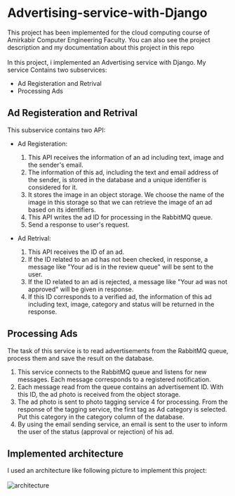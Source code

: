 # Advertising-service-with-Django
This project has been implemented for the cloud computing course of Amirkabir Computer Engineering Faculty. You can also see the project description and
my documentation about this project in this repo
\
\
In this project, i implemented an Advertising service with Django. My service Contains two subservices:
- Ad Registeration and Retrival
- Processing Ads


## Ad Registeration and Retrival
This subservice contains two API:
- Ad Registeration:
  1. This API receives the information of an ad including text, image and the sender's email.
  2. The information of this ad, including the text and email address of the sender, is stored in the database and a unique identifier is considered for it.
  3. It stores the image in an object storage. We choose the name of the image in this storage so that we can retrieve the image of an ad based on its identifiers.
  4. This API writes the ad ID for processing in the RabbitMQ queue.
  5. Send a response to user's request.
  
- Ad Retrival:
  1. This API receives the ID of an ad.
  2. If the ID related to an ad has not been checked, in response, a message like "Your ad is in the review queue" will be sent to the user.
  3. If the ID related to an ad is rejected, a message like "Your ad was not approved" will be given in response.
  4. If this ID corresponds to a verified ad, the information of this ad including text, image, category and status will be returned in the response.
  
## Processing Ads
The task of this service is to read advertisements from the RabbitMQ queue, process them and save the result on the database.
  1. This service connects to the RabbitMQ queue and listens for new messages. Each message corresponds to a registered notification.
  2. Each message read from the queue contains an advertisement ID. With this ID, the ad photo is received from the object storage.
  3. The ad photo is sent to photo tagging service 4 for processing. From the response of the tagging service, the first tag as Ad category is selected. Put this category in the category column of the database.
  4. By using the email sending service, an email is sent to the user to inform the user of the status (approval or rejection) of his ad.
  
  
## Implemented architecture
I used an architecture like following picture to implement this project:
\
\
![architecture](https://user-images.githubusercontent.com/58389567/220432149-bee98218-2165-4255-830a-f9993b86ddaf.jpg)


